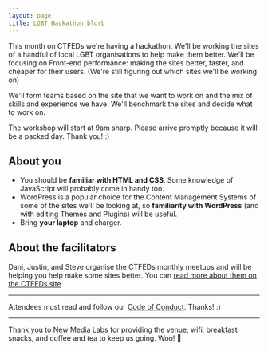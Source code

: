 ```yaml
---
layout: page
title: LGBT Hackathon blurb
---
```


This month on CTFEDs we're having a hackathon. We'll be working the sites of a handful of local LGBT organisations to help make them better. We'll be  focusing on Front-end performance: making the sites better, faster, and cheaper for their users. (We're still figuring out which sites we'll be working on)

We'll form teams based on the site that we want to work on and the mix of skills and experience we have. We'll benchmark the sites and decide what to work on.

The workshop will start at 9am sharp. Please arrive promptly because it will be a packed day. Thank you! :)

## About you

- You should be **familiar with HTML and CSS**. Some knowledge of JavaScript will probably come in handy too.
-  WordPress is a popular choice for the Content Management Systems of some of the sites we'll be looking at, so **familiarity with WordPress** (and with editing Themes and Plugins) will be useful.
- Bring **your laptop** and charger.

## About the facilitators

Dani, Justin, and Steve organise the CTFEDs monthly meetups and will be helping you help make some sites better. You can [read more about them on the CTFEDs site](ctfeds.org/organisers).

---

Attendees must read and follow our [Code of Conduct](http://ctfeds.org/code-of-conduct/). Thanks! :)

---

Thank you to [New Media Labs](http://newmedialabs.com/) for providing the venue, wifi, breakfast snacks, and coffee and tea to keep us going. Woo! 🎉
